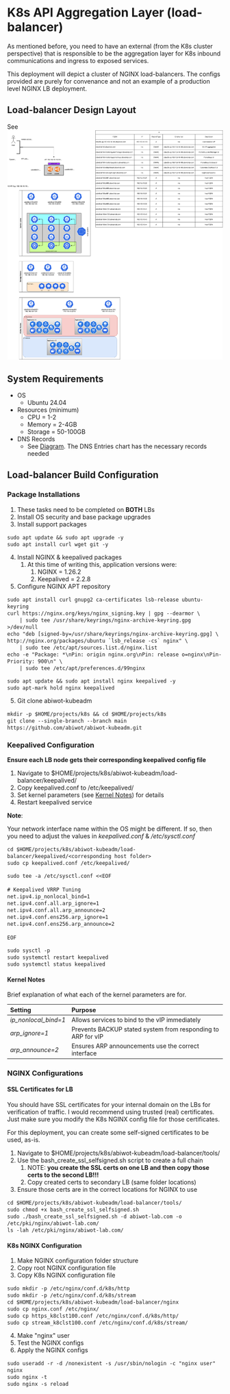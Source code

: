 # K8s API Aggregation Layer (load-balancer)

As mentioned before, you need to have an external (from the K8s cluster perspective) that is responsible to be the aggregation layer for K8s inbound communications and ingress to exposed services.

This deployment will depict a cluster of NGINX load-balancers.  The configs provided are purely for convenance and not an example of a production level NGINX LB deployment.

## Load-balancer Design Layout

See ![Diagram](../diagrams/kubeadm-infrastructure.drawio.svg)

## System Requirements

- OS
  - Ubuntu 24.04
- Resources (minimum)
  - CPU = 1-2
  - Memory = 2-4GB
  - Storage = 50-100GB
- DNS Records
  - See [Diagram](#load-balancer-design-layout).  The DNS Entries chart has the necessary records needed

## Load-balancer Build Configuration

### Package Installations

1. These tasks need to be completed on **BOTH** LBs
2. Install OS security and base package upgrades
3. Install support packages

```shell
sudo apt update && sudo apt upgrade -y
sudo apt install curl wget git -y
```

4. Install NGINX & keepalived packages
    1. At this time of writing this, application versions were:
        1. NGINX = 1.26.2
        2. Keepalived = 2.2.8
5. Configure NGINX APT repository

```shell
sudo apt install curl gnupg2 ca-certificates lsb-release ubuntu-keyring
curl https://nginx.org/keys/nginx_signing.key | gpg --dearmor \
    | sudo tee /usr/share/keyrings/nginx-archive-keyring.gpg >/dev/null
echo "deb [signed-by=/usr/share/keyrings/nginx-archive-keyring.gpg] \
http://nginx.org/packages/ubuntu `lsb_release -cs` nginx" \
    | sudo tee /etc/apt/sources.list.d/nginx.list
echo -e "Package: *\nPin: origin nginx.org\nPin: release o=nginx\nPin-Priority: 900\n" \
    | sudo tee /etc/apt/preferences.d/99nginx
```

```shell
sudo apt update && sudo apt install nginx keepalived -y
sudo apt-mark hold nginx keepalived
```

5. Git clone abiwot-kubeadm

```shell
mkdir -p $HOME/projects/k8s && cd $HOME/projects/k8s
git clone --single-branch --branch main https://github.com/abiwot/abiwot-kubeadm.git
```

### Keepalived Configuration

**Ensure each LB node gets their corresponding keepalived config file**

1. Navigate to $HOME/projects/k8s/abiwot-kubeadm/load-balancer/keepalived/
2. Copy keepalived.conf to /etc/keepalived/
3. Set kernel parameters (see [Kernel Notes](#kernel-notes)) for details
4. Restart keepalived service

**Note**:

Your network interface name within the OS might be different.  If so, then you need to adjust the values in *keepalived.conf* & */etc/sysctl.conf*

```shell
cd $HOME/projects/k8s/abiwot-kubeadm/load-balancer/keepalived/<corresponding host folder>
sudo cp keepalived.conf /etc/keepalived/
```

```shell
sudo tee -a /etc/sysctl.conf <<EOF

# Keepalived VRRP Tuning
net.ipv4.ip_nonlocal_bind=1
net.ipv4.conf.all.arp_ignore=1
net.ipv4.conf.all.arp_announce=2
net.ipv4.conf.ens256.arp_ignore=1
net.ipv4.conf.ens256.arp_announce=2

EOF

```

```shell
sudo sysctl -p
sudo systemctl restart keepalived
sudo systemctl status keepalived
```

#### Kernel Notes

Brief explanation of what each of the kernel parameters are for.

|Setting|Purpose|
|:------|:------|
|*ip_nonlocal_bind=1*|Allows services to bind to the vIP immediately|
|*arp_ignore=1*|Prevents BACKUP stated system from responding to ARP for vIP|
|*arp_announce=2*|Ensures ARP announcements use the correct interface|

### NGINX Configurations

#### SSL Certificates for LB

You should have SSL certificates for your internal domain on the LBs for verification of traffic.  I would recommend using trusted (real) certificates.  
Just make sure you modify the K8s NGINX config file for those certificates.

For this deployment, you can create some self-signed certificates to be used, as-is.

1. Navigate to $HOME/projects/k8s/abiwot-kubeadm/load-balancer/tools/
2. Use the bash_create_ssl_selfsigned.sh script to create a full chain
    1. NOTE: **you create the SSL certs on one LB and then copy those certs to the second LB!!!**
    2. Copy created certs to secondary LB (same folder locations)
3. Ensure those certs are in the correct locations for NGINX to use

```shell
cd $HOME/projects/k8s/abiwot-kubeadm/load-balancer/tools/
sudo chmod +x bash_create_ssl_selfsigned.sh
sudo ./bash_create_ssl_selfsigned.sh -d abiwot-lab.com -o /etc/pki/nginx/abiwot-lab.com/
ls -lah /etc/pki/nginx/abiwot-lab.com/
```

#### K8s NGINX Configuration

1. Make NGINX configuration folder structure
2. Copy root NGINX configuration file
3. Copy K8s NGINX configuration file

```shell
sudo mkdir -p /etc/nginx/conf.d/k8s/http
sudo mkdir -p /etc/nginx/conf.d/k8s/stream
cd $HOME/projects/k8s/abiwot-kubeadm/load-balancer/nginx
sudo cp nginx.conf /etc/nginx/
sudo cp https_k8clst100.conf /etc/nginx/conf.d/k8s/http/
sudo cp stream_k8clst100.conf /etc/nginx/conf.d/k8s/stream/
```

4. Make "nginx" user
5. Test the NGINX configs
6. Apply the NGINX configs

```shell
sudo useradd -r -d /nonexistent -s /usr/sbin/nologin -c "nginx user" nginx
sudo nginx -t
sudo nginx -s reload
```